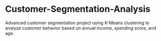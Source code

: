 # Customer-Segmentation-Analysis
Advanced customer segmentation project using K-Means clustering to analyze customer behavior based on annual income, spending score, and age.
